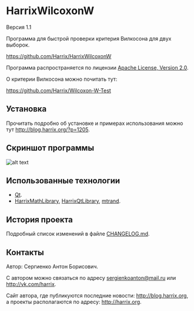 HarrixWilcoxonW
===============

Версия 1.1

Программа для быстрой проверки критерия Вилкосона для двух выборок.

https://github.com/Harrix/HarrixWilcoxonW

Программа распространяется по лицензии [Apache License, Version 2.0](../master/LICENSE.txt).

О критерии Вилкосона можно почитать тут:

https://github.com/Harrix/Wilcoxon-W-Test

Установка
---------

Прочитать подробно об установке и примерах использования можно тут http://blog.harrix.org/?p=1205.

Скриншот программы
----------------

![alt text](../master/images/program.png "Скриншот программы")

Использованные технологии
-------------------------

- [Qt](http://qt-project.org/).
- [HarrixMathLibrary](https://github.com/Harrix/HarrixMathLibrary), [HarrixQtLibrary](https://github.com/Harrix/HarrixQtLibrary), [mtrand](http://www.bedaux.net/mtrand/).

История проекта
---------------

Подробный список изменений в файле [CHANGELOG.md](../master/CHANGELOG.md).

Контакты
--------

Автор: Сергиенко Антон Борисович.

С автором можно связаться по адресу sergienkoanton@mail.ru или  http://vk.com/harrix.

Сайт автора, где публикуются последние новости: http://blog.harrix.org, а проекты располагаются по адресу: http://harrix.org.